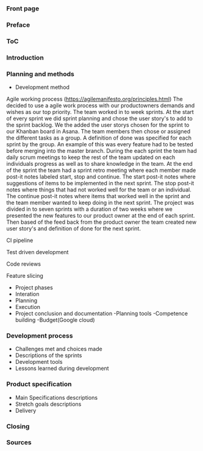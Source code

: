 ### Front page

### Preface

### ToC

### Introduction

### Planning and methods
- Development method

Agile working process (https://agilemanifesto.org/principles.html)
The decided to use a agile work process with our productowners demands and wishes as our top priority. The team worked in to week sprints. At the start of every sprint we did sprint planning and chose the user story's to add to the sprint backlog. We the added the user storys chosen for the sprint to our Khanban board in Asana. The team members then chose or assigned the different tasks as a group. A definition of done was specified for each sprint by the group.  An example of this was every feature had to be tested before merging into the master branch. During the each sprint the team had daily scrum meetings to keep the rest of the team updated on each individuals progress as well as to share knowledge in the team. At the end of the sprint the team had a sprint retro meeting where each member made post-it notes labeled start, stop and continue. The start post-it notes where suggestions of items to be implemented in the next sprint. The stop post-it notes where things that had not worked well for the team or an individual. The continue post-it notes where items that worked well in the sprint and the team member wanted to keep doing in the next sprint. The project was divided in to seven sprints with a duration of two weeks where we presented the new features to our product owner at the end of each sprint. Then based of the feed back from the product owner the team created new user story's and definition of done for the next sprint.

CI pipeline

Test driven development

Code reviews 

Feature slicing


- Project phases
 - Interation
 - Planning
 - Execution
 - Project conclusion and documentation
-Planning tools
-Competence building
-Budget(Google cloud)

### Development process
- Challenges met and choices made
- Descriptions of the sprints
- Development tools
- Lessons learned during development

### Product specification
- Main Specifications descriptions
- Stretch goals descriptions
- Delivery

### Closing 
### Sources

